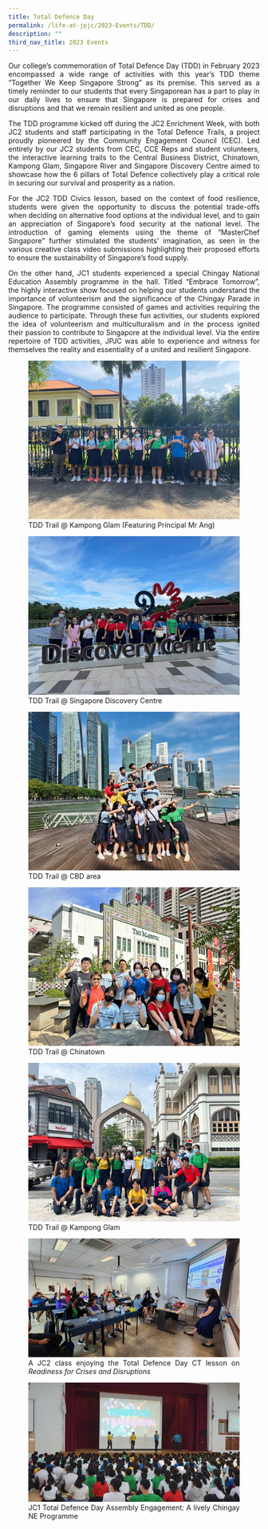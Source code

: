 ```yaml
---
title: Total Defence Day
permalink: /life-at-jpjc/2023-Events/TDD/
description: ""
third_nav_title: 2023 Events
---
```

<div align=justify>

<p>Our college’s commemoration of Total Defence Day (TDD) in February 2023 encompassed a wide range of activities with this year’s TDD theme “Together We Keep Singapore Strong” as its premise. This served as a timely reminder to our students that every Singaporean has a part to play in our daily lives to ensure that Singapore is prepared for crises and disruptions and that we remain resilient and united as one people.</p>

<p>The TDD programme kicked off during the JC2 Enrichment Week, with both JC2 students and staff participating in the Total Defence Trails, a project proudly pioneered by the Community Engagement Council (CEC). Led entirely by our JC2 students from CEC, CCE Reps and student volunteers, the interactive learning trails to the Central Business District, Chinatown, Kampong Glam, Singapore River and Singapore Discovery Centre aimed to showcase how the 6 pillars of Total Defence collectively play a critical role in securing our survival and prosperity as a nation. </p>

<p>For the JC2 TDD Civics lesson, based on the context of food resilience, students were given the opportunity to discuss the potential trade-offs when deciding on alternative food options at the individual level, and to gain an appreciation of Singapore’s food security at the national level. The introduction of gaming elements using the theme of “MasterChef Singapore” further stimulated the students’ imagination, as seen in the various creative class video submissions highlighting their proposed efforts to ensure the sustainability of Singapore’s food supply.</p>

<p>On the other hand, JC1 students experienced a special Chingay National Education Assembly programme in the hall. Titled “Embrace Tomorrow”, the highly interactive show focused on helping our students understand the importance of volunteerism and the significance of the Chingay Parade in Singapore. The programme consisted of games and activities requiring the audience to participate. Through these fun activities, our students explored the idea of volunteerism and multiculturalism and in the process ignited their passion to contribute to Singapore at the individual level. Via the entire repertoire of TDD activities, JPJC was able to experience and witness for themselves the reality and essentiality of a united and resilient Singapore.
</p>

<figure>
<img src="/images/Life%20@%20JPJC/2023%20Events/TDD/image2.jpeg">
<figcaption>
TDD Trail @ Kampong Glam (Featuring Principal Mr Ang)</figcaption></figure>	
	
<figure>
<img src="/images/Life%20@%20JPJC/2023%20Events/TDD/image5.jpeg">
<figcaption>TDD Trail @ Singapore Discovery Centre</figcaption></figure>	
	
<figure>
<img src="/images/Life%20@%20JPJC/2023%20Events/TDD/image4.jpeg">
<figcaption>TDD Trail @ CBD area</figcaption></figure>	

<figure>
<img src="/images/Life%20@%20JPJC/2023%20Events/TDD/image10.jpg">
<figcaption>TDD Trail @ Chinatown</figcaption></figure>	
<figure>
<img src="/images/Life%20@%20JPJC/2023%20Events/TDD/image3.jpeg">
<figcaption>TDD Trail @ Kampong Glam</figcaption></figure>	
	
<figure>
<img src="/images/Life%20@%20JPJC/2023%20Events/TDD/image0.jpeg">
<figcaption>A JC2 class enjoying the Total Defence Day CT lesson on <i>Readiness for Crises and Disruptions</i></figcaption></figure>	

<figure>
<img src="/images/Life%20@%20JPJC/2023%20Events/TDD/image8.jpeg">
<figcaption>JC1 Total Defence Day Assembly Engagement: A lively Chingay NE Programme</figcaption></figure>	
	
</div>